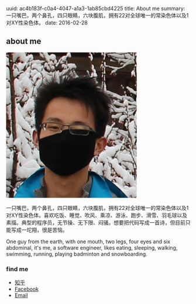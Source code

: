 uuid: ac4b183f-c0a4-4047-a1a3-1ab85cbd4225
title: About me
summary: 一只嘴巴，两个鼻孔，四只眼睛，六块腹肌，拥有22对全球唯一的常染色体以及1对XY性染色体。
date: 2016-02-28

## about me ##

![me](/static/image/500.png)

一只嘴巴，两个鼻孔，四只眼睛，六块腹肌，拥有22对全球唯一的常染色体以及1对XY性染色体。喜欢吃饭、睡觉、吹风、乘凉、游泳、跑步、滑雪、羽毛球以及素描。典型的程序员，无节操、无下限、闷骚。想要把代码写成一首诗，但目前只能写成一坨翔，很是苦恼。 

One guy from the earth, with one mouth, two legs, four eyes and six abdominal, it's me, a software engineer, likes eating, sleeping, walking, swimming, running, playing badminton and snowboarding.

### find me ###
- [知乎](https://www.zhihu.com/people/whiler "whiler @ Zhihu")
- [Facebook](https://www.facebook.com/wenwu.lv.5 "Wenwu Lv @ Facebook")
- [Email](mailto:wenwu500@qq.com "mail to me")
